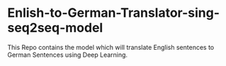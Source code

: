 # Enlish-to-German-Translator-sing-seq2seq-model
This Repo contains the model which will translate English sentences to German Sentences using Deep Learning.
